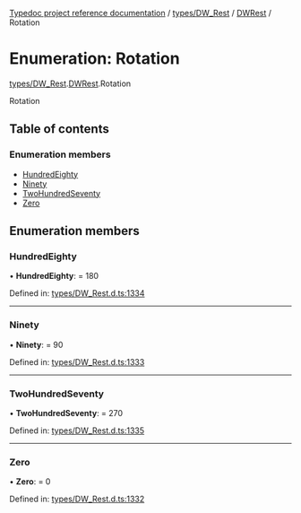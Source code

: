 [Typedoc project reference documentation](../README.md) / [types/DW_Rest](../modules/types_dw_rest.md) / [DWRest](../modules/types_dw_rest.dwrest.md) / Rotation

# Enumeration: Rotation

[types/DW_Rest](../modules/types_dw_rest.md).[DWRest](../modules/types_dw_rest.dwrest.md).Rotation

Rotation

## Table of contents

### Enumeration members

- [HundredEighty](types_dw_rest.dwrest.rotation.md#hundredeighty)
- [Ninety](types_dw_rest.dwrest.rotation.md#ninety)
- [TwoHundredSeventy](types_dw_rest.dwrest.rotation.md#twohundredseventy)
- [Zero](types_dw_rest.dwrest.rotation.md#zero)

## Enumeration members

### HundredEighty

• **HundredEighty**: = 180

Defined in: [types/DW_Rest.d.ts:1334](https://github.com/DocuWare/REST-Sample-TS/blob/6171aa8/src/types/DW_Rest.d.ts#L1334)

___

### Ninety

• **Ninety**: = 90

Defined in: [types/DW_Rest.d.ts:1333](https://github.com/DocuWare/REST-Sample-TS/blob/6171aa8/src/types/DW_Rest.d.ts#L1333)

___

### TwoHundredSeventy

• **TwoHundredSeventy**: = 270

Defined in: [types/DW_Rest.d.ts:1335](https://github.com/DocuWare/REST-Sample-TS/blob/6171aa8/src/types/DW_Rest.d.ts#L1335)

___

### Zero

• **Zero**: = 0

Defined in: [types/DW_Rest.d.ts:1332](https://github.com/DocuWare/REST-Sample-TS/blob/6171aa8/src/types/DW_Rest.d.ts#L1332)

